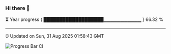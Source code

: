 ### Hi there 👋

⏳ Year progress { ███████████████████▁▁▁▁▁▁▁▁▁▁▁ } 66.32 %

---

⏰ Updated on Sun, 31 Aug 2025 01:58:43 GMT

![Progress Bar CI](https://github.com/ZhaoGui/ZhaoGui/workflows/Progress%20Bar%20CI/badge.svg)
